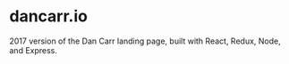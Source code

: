 # dancarr.io
2017 version of the Dan Carr landing page, built with React, Redux, Node, and Express.
